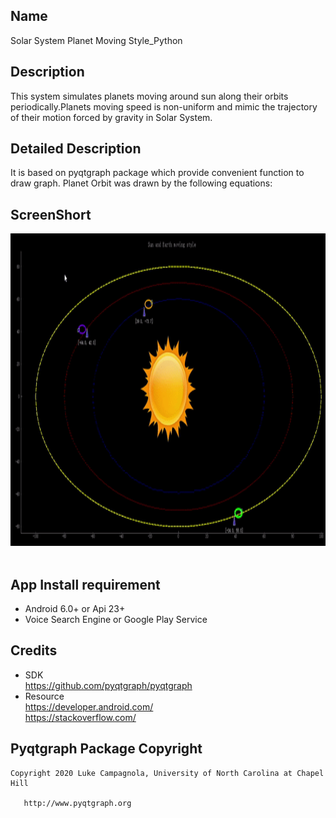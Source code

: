 ## Name
 Solar System Planet Moving Style_Python
## Description
This system simulates planets moving around sun along their orbits periodically.Planets moving speed is non-uniform and mimic the trajectory of their motion 
forced by gravity in Solar System.
## Detailed Description
It is based on pyqtgraph package which provide convenient function to draw graph.
Planet Orbit was drawn by the following equations:

## ScreenShort
<img src="https://github.com/JianqinWang01/SunAndEarthMoving_Python/blob/master/python_solar.gif" data-canonical-src="https://github.com/JianqinWang01/SunAndEarthMoving_Python/blob/master/python_solar.gif" width="800" height="500" />&nbsp;
## App Install requirement
* Android 6.0+ or Api 23+
* Voice Search Engine or Google Play Service


## Credits
* SDK<br/>
  https://github.com/pyqtgraph/pyqtgraph<br/>
* Resource<br/>
  https://developer.android.com/              
   https://stackoverflow.com/
## Pyqtgraph Package Copyright
```
Copyright 2020 Luke Campagnola, University of North Carolina at Chapel Hill

   http://www.pyqtgraph.org
   
```
